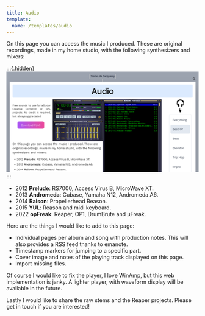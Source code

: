 ```yaml
---
title: Audio
template:
  name: /templates/audio
---
```


On this page you can access the music I produced.
These are original recordings, made in my home studio,
with the following synthesizers and mixers:

:::{.hidden}
![audio-amp](media/audio-amp.png)
:::

- 2012 **Prelude**: RS7000, Access Virus B, MicroWave XT.
- 2013 **Andromeda**: Cubase, Yamaha N12, Andromeda A6.
- 2014 **Raison**: Propellerhead Reason.
- 2015 **YUL**: Reason and midi keyboard.
- 2022 **opFreak**: Reaper, OP1, DrumBrute and μFreak.

Here are the things I would like to add to this page:

- Individual pages per album and song with production notes.
  This will also provides a RSS feed thanks to emanote.
- Timestamp markers for jumping to a specific part.
- Cover image and notes of the playing track displayed on this page.
- Import missing files.

Of course I would like to fix the player, I love WinAmp,
but this web implementation is janky. A lighter player,
with waveform display will be available in the future.

Lastly I would like to share the raw stems and the Reaper projects.
Please get in touch if you are interested!
